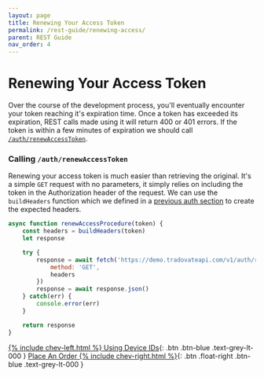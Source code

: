 ```yaml
---
layout: page
title: Renewing Your Access Token
permalink: /rest-guide/renewing-access/
parent: REST Guide
nav_order: 4
---
```

<script>
    window.addEventListener('load', () => {
        const TDV = Symbol.for('tdv-docs');
        window[TDV].defineTryit({
            name: 'RenewAccessToken',
            endpoint: '/auth/renewaccesstoken',
            method: 'GET'
        });
    });
</script>

# Renewing Your Access Token
Over the course of the development process, you'll eventually encounter your token reaching it's expiration time. Once a token has exceeded its expiration, REST calls made using it will return 400 or 401 errors. If the token is within a few minutes of expiration we should call [`/auth/renewAccessToken`]({{site.baseurl}}/all-ops/auth/renewAccessToken).

### Calling `/auth/renewAccessToken` 
Renewing your access token is much easier than retrieving the original. It's a simple `GET` request with no parameters, it simply relies on including the token in the Authorization header of the request. We can use the `buildHeaders` function which we defined in a [previous auth section]({{site.baseurl}}/rest-guide/construct-headers/#buildheaders-helper-function) to create the expected headers.

```js
async function renewAccessProcedure(token) {
    const headers = buildHeaders(token)
    let response

    try {
        response = await fetch('https://demo.tradovateapi.com/v1/auth/renewAccessToken', {
            method: 'GET',
            headers 
        })
        response = await response.json()
    } catch(err) {
        console.error(err)
    }

    return response
}
```

[{% include chev-left.html %} Using Device IDs]({{site.baseurl}}/rest-guide/device-id){: .btn .btn-blue .text-grey-lt-000 }
[Place An Order {% include chev-right.html %}]({{site.baseurl}}/rest-guide/place-an-order){: .btn .float-right .btn-blue .text-grey-lt-000 }